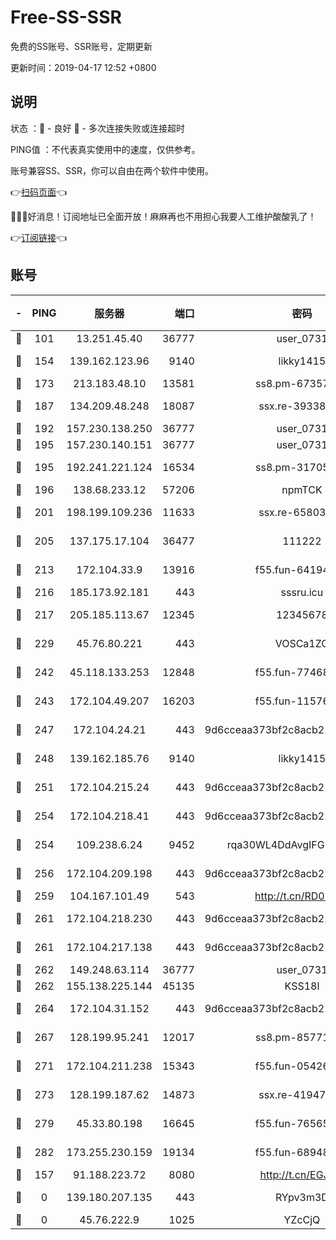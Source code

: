 # Free-SS-SSR

免费的SS账号、SSR账号，定期更新

更新时间：2019-04-17 12:52 +0800

## 说明

状态     ：🙂 - 良好 🙁 - 多次连接失败或连接超时

PING值   ：不代表真实使用中的速度，仅供参考。

账号兼容SS、SSR，你可以自由在两个软件中使用。

👉[扫码页面](https://liesauer.github.io/Free-SS-SSR/)👈

🎉🎉🎉好消息！订阅地址已全面开放！麻麻再也不用担心我要人工维护酸酸乳了！

👉[订阅链接](https://www.liesauer.net/yogurt/subscribe?ACCESS_TOKEN=DAYxR3mMaZAsaqUb)👈

## 账号

|-|PING|服务器|端口|密码|加密方式|区域|
|:----:|:----:|:-----:|-----:|:----:|:----:|:----:|
|🙂|101|13.251.45.40|36777|user_0731|chacha20|SG|
|🙂|154|139.162.123.96|9140|likky1415|aes-256-cfb|JP|
|🙂|173|213.183.48.10|13581|ss8.pm-67357180|rc4-md5|RU|
|🙂|187|134.209.48.248|18087|ssx.re-39338587|aes-256-cfb|US|
|🙂|192|157.230.138.250|36777|user_0731|chacha20|US|
|🙂|195|157.230.140.151|36777|user_0731|chacha20|US|
|🙂|195|192.241.221.124|16534|ss8.pm-31705426|aes-256-cfb|US|
|🙂|196|138.68.233.12|57206|npmTCK|rc4-md5|US|
|🙂|201|198.199.109.236|11633|ssx.re-65803004|aes-256-cfb|US|
|🙂|205|137.175.17.104|36477|111222|aes-256-cfb|US|
|🙂|213|172.104.33.9|13916|f55.fun-64194904|aes-256-cfb|SG|
|🙂|216|185.173.92.181|443|sssru.icu|rc4-md5|RU|
|🙂|217|205.185.113.67|12345|12345678|aes-256-cfb|US|
|🙂|229|45.76.80.221|443|VOSCa1ZG|aes-256-cfb|DE|
|🙂|242|45.118.133.253|12848|f55.fun-77468081|aes-256-cfb|SG|
|🙂|243|172.104.49.207|16203|f55.fun-11576925|aes-256-cfb|SG|
|🙂|247|172.104.24.21|443|9d6cceaa373bf2c8acb22e60b6a58be6|aes-256-cfb|US|
|🙂|248|139.162.185.76|9140|likky1415|aes-256-cfb|DE|
|🙂|251|172.104.215.24|443|9d6cceaa373bf2c8acb22e60b6a58be6|aes-256-cfb|US|
|🙂|254|172.104.218.41|443|9d6cceaa373bf2c8acb22e60b6a58be6|aes-256-cfb|US|
|🙂|254|109.238.6.24|9452|rqa30WL4DdAvgIFG6Fs3znzTa|aes-256-cfb|FR|
|🙂|256|172.104.209.198|443|9d6cceaa373bf2c8acb22e60b6a58be6|aes-256-cfb|US|
|🙂|259|104.167.101.49|543|http://t.cn/RD0D7sx|rc4-md5|CA|
|🙂|261|172.104.218.230|443|9d6cceaa373bf2c8acb22e60b6a58be6|aes-256-cfb|US|
|🙂|261|172.104.217.138|443|9d6cceaa373bf2c8acb22e60b6a58be6|aes-256-cfb|US|
|🙂|262|149.248.63.114|36777|user_0731|chacha20|CA|
|🙂|262|155.138.225.144|45135|KSS18l|rc4-md5|US|
|🙂|264|172.104.31.152|443|9d6cceaa373bf2c8acb22e60b6a58be6|aes-256-cfb|US|
|🙂|267|128.199.95.241|12017|ss8.pm-85771419|aes-256-cfb|SG|
|🙂|271|172.104.211.238|15343|f55.fun-05426859|aes-256-cfb|US|
|🙂|273|128.199.187.62|14873|ssx.re-41947455|aes-256-cfb|SG|
|🙂|279|45.33.80.198|16645|f55.fun-76565024|aes-256-cfb|US|
|🙂|282|173.255.230.159|19134|f55.fun-68948138|aes-256-cfb|US|
|🙂|157|91.188.223.72|8080|http://t.cn/EGJIyrl|rc4-md5|RU|
|🙁|0|139.180.207.135|443|RYpv3m3D|aes-256-cfb|JP|
|🙁|0|45.76.222.9|1025|YZcCjQ|rc4-md5|JP|
